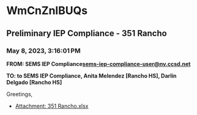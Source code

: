 # WmCnZnlBUQs
## Preliminary IEP Compliance - 351 Rancho
### May 8, 2023, 3:16:01 PM
**FROM: SEMS IEP Compliance<sems-iep-compliance-user@nv.ccsd.net>**

**TO: to SEMS IEP Compliance, Anita Melendez [Rancho HS], Darlin Delgado [Rancho HS]**


Greetings, 





* [Attachment: 351 Rancho.xlsx](WmCnZnlBUQs-attachment-1.xlsx)
